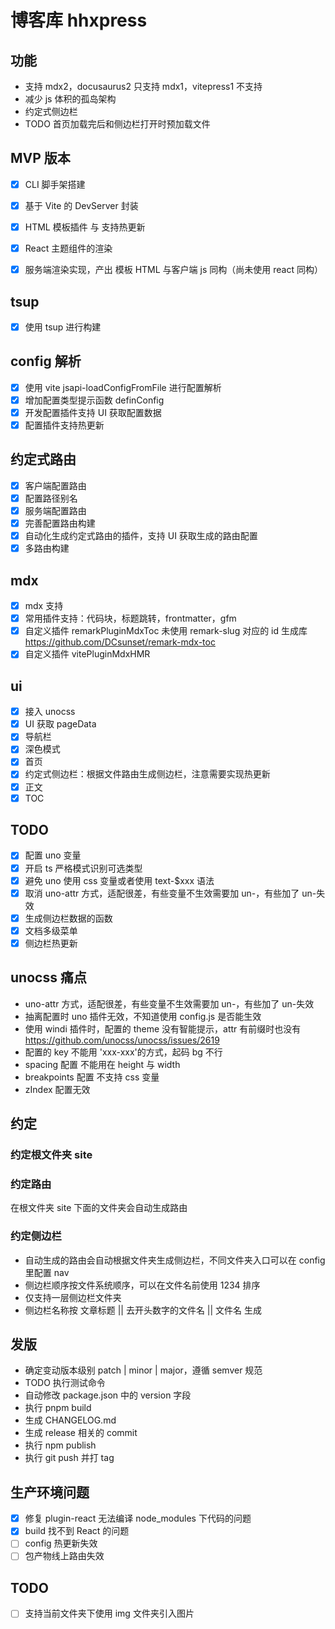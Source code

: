 # 博客库 hhxpress

## 功能

- 支持 mdx2，docusaurus2 只支持 mdx1，vitepress1 不支持
- 减少 js 体积的孤岛架构
- 约定式侧边栏
- TODO 首页加载完后和侧边栏打开时预加载文件

## MVP 版本

- [x] CLI 脚手架搭建

- [x] 基于 Vite 的 DevServer 封装

- [x] HTML 模板插件 与 支持热更新

- [x] React 主题组件的渲染

- [x] 服务端渲染实现，产出 模板 HTML 与客户端 js 同构（尚未使用 react 同构）

## tsup

- [x] 使用 tsup 进行构建

## config 解析

- [x] 使用 vite jsapi-loadConfigFromFile 进行配置解析
- [x] 增加配置类型提示函数 definConfig
- [x] 开发配置插件支持 UI 获取配置数据
- [x] 配置插件支持热更新

## 约定式路由

- [x] 客户端配置路由
- [x] 配置路径别名
- [x] 服务端配置路由
- [x] 完善配置路由构建
- [x] 自动化生成约定式路由的插件，支持 UI 获取生成的路由配置
- [x] 多路由构建

## mdx

- [x] mdx 支持
- [x] 常用插件支持：代码块，标题跳转，frontmatter，gfm
- [x] 自定义插件 remarkPluginMdxToc 未使用 remark-slug 对应的 id 生成库 https://github.com/DCsunset/remark-mdx-toc
- [x] 自定义插件 vitePluginMdxHMR

## ui

- [x] 接入 unocss
- [x] UI 获取 pageData
- [x] 导航栏
- [x] 深色模式
- [x] 首页
- [x] 约定式侧边栏：根据文件路由生成侧边栏，注意需要实现热更新
- [x] 正文
- [x] TOC

## TODO

- [x] 配置 uno 变量
- [x] 开启 ts 严格模式识别可选类型
- [x] 避免 uno 使用 css 变量或者使用 text-$xxx 语法
- [x] 取消 uno-attr 方式，适配很差，有些变量不生效需要加 un-，有些加了 un-失效
- [x] 生成侧边栏数据的函数
- [x] 文档多级菜单
- [x] 侧边栏热更新

## unocss 痛点

- uno-attr 方式，适配很差，有些变量不生效需要加 un-，有些加了 un-失效
- 抽离配置时 uno 插件无效，不知道使用 config.js 是否能生效
- 使用 windi 插件时，配置的 theme 没有智能提示，attr 有前缀时也没有 https://github.com/unocss/unocss/issues/2619
- 配置的 key 不能用 'xxx-xxx'的方式，起码 bg 不行
- spacing 配置 不能用在 height 与 width
- breakpoints 配置 不支持 css 变量
- zIndex 配置无效

## 约定

### 约定根文件夹 site

### 约定路由

在根文件夹 site 下面的文件夹会自动生成路由

### 约定侧边栏

- 自动生成的路由会自动根据文件夹生成侧边栏，不同文件夹入口可以在 config 里配置 nav
- 侧边栏顺序按文件系统顺序，可以在文件名前使用 1234 排序
- 仅支持一层侧边栏文件夹
- 侧边栏名称按 文章标题 || 去开头数字的文件名 || 文件名 生成

## 发版

- 确定变动版本级别 patch | minor | major，遵循 semver 规范
- TODO 执行测试命令
- 自动修改 package.json 中的 version 字段
- 执行 pnpm build
- 生成 CHANGELOG.md
- 生成 release 相关的 commit
- 执行 npm publish
- 执行 git push 并打 tag

## 生产环境问题

- [x] 修复 plugin-react 无法编译 node_modules 下代码的问题
- [x] build 找不到 React 的问题
- [ ] config 热更新失效
- [ ] 包产物线上路由失效

## TODO

- [ ] 支持当前文件夹下使用 img 文件夹引入图片
